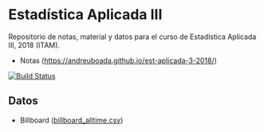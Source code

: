 # Estadística Aplicada III
Repositorio de notas, material y datos para el curso de Estadística Aplicada III, 2018 (ITAM).


- Notas (https://andreuboada.github.io/est-aplicada-3-2018/)

[![Build Status](https://travis-ci.org/andreuboada/est-aplicada-3-2018.svg?branch=master)](https://travis-ci.org/andreuboada/est-aplicada-3-2018)

## Datos

* Billboard ([billboard_alltime.csv](https://www.dropbox.com/s/12gr0oprl956br8/billboard_alltime.csv?dl=0))